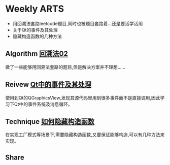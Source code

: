 # Weekly ARTS

- 用回溯法套路leetcode题目,同时也被题目套路着...还是要活学活用
- 关于Qt的事件及其处理
- 隐藏构造函数的几种方法

## Algorithm [回溯法02](Backtracking02.md)

做了一些能够用回溯法套路的题目,但是解决方案并不理想......

## Reivew [Qt中的事件及其处理](QtEvent.md)

使用到Qt的QGraphicsView,发现其源代码里用到很多事件而不是直接调用,因此学习下Qt中的事件系统及消息循环。

## Technique [如何隐藏构造函数](HideConstructor.md)

在实现工厂模式等场景下,需要隐藏构造函数,又要保证能够构造,可以有几种方法来实现。

## Share
